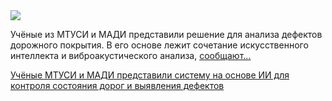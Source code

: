 <!--2025-04-19 14:03:53-->
<div class="yb">
  <div class="rss habr"><img src="https://habrastorage.org/getpro/habr/upload_files/0d5/341/37d/0d534137d57606a9947d97ada7ca4776.jpg" /><p>Учёные из МТУСИ и МАДИ представили решение для анализа дефектов дорожного покрытия. В его основе лежит сочетание искусственного интеллекта и виброакустического анализа, <a href="https://iz.ru/1868579/anton-belyi/detektor-luzhi-ii-najdet-yamy-i-defekty-na-dorogah-v-desyatki-raz-bystree" rel="noopener noreferrer nofollow">сообщают... <p class="titl"><a href="https://habr.com/ru/news/902358/?utm_source=habrahabr&utm_medium=rss&utm_campaign=902358">Учёные МТУСИ и МАДИ представили систему на основе ИИ для контроля состояния дорог и выявления дефектов</a></p></div>
</div>
